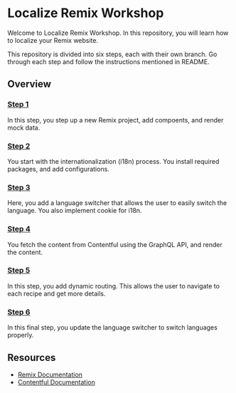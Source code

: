 # Localize Remix Workshop

Welcome to Localize Remix Workshop. In this repository, you will learn how to localize your Remix website.

This repository is divided into six steps, each with their own branch. Go through each step and follow the instructions mentioned in README.

## Overview

### [Step 1](https://github.com/harshil1712/localize-remix-workshop/tree/step-1)
In this step, you step up a new Remix project, add compoents, and render mock data.

### [Step 2](https://github.com/harshil1712/localize-remix-workshop/tree/step-2)
You start with the internationalization (i18n) process. You install required packages, and add configurations.

### [Step 3](https://github.com/harshil1712/localize-remix-workshop/tree/step-3)
Here, you add a language switcher that allows the user to easily switch the language. You also implement cookie for i18n.

### [Step 4](https://github.com/harshil1712/localize-remix-workshop/tree/step-4)
You fetch the content from Contentful using the GraphQL API, and render the content.

### [Step 5](https://github.com/harshil1712/localize-remix-workshop/tree/step-5)
In this step, you add dynamic routing. This allows the user to navigate to each recipe and get more details.

### [Step 6](https://github.com/harshil1712/localize-remix-workshop/tree/step-6)
In this final step, you update the language switcher to switch languages properly.

## Resources

- [Remix Documentation](https://remix.run/docs/en/main)
- [Contentful Documentation](https://www.contentful.com/developers/docs/)
